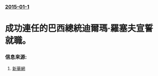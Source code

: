 ### [2015-01-1](/news/2015/01/1/index.md)

##### 
#  成功連任的巴西總統迪爾瑪·羅塞夫宣誓就職。 




### 信息来源:

1. [新華網](http://news.xinhuanet.com/world/2015-01/02/c_1113851245.htm)
